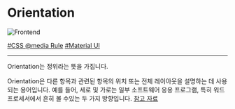 # Orientation

![Frontend](https://raw.githubusercontent.com/meotitda/DICTIONARY/master/2TAT1C/Label_Frontend.png)

<a href="https://www.google.com/search?q=css+Orientation&oq=css+Orientation&aqs=chrome..69i57.6698j0j1&sourceid=chrome&ie=UTF-8">#CSS @media Rule</a>
<a href="https://github.com/mui-org/material-ui/search?q=orientation&unscoped_q=orientation">#Material UI</a>

---

Orientation는 정위라는 뜻을 가집니다.

Orientation은 다른 항목과 관련된 항목의 위치 또는 전체 레이아웃을 설명하는 데 사용되는 용어입니다. 예를 들어, 세로 및 가로는 일부 소프트웨어 응용 프로그램, 특히 워드 프로세서에서 흔히 볼 수있는 두 가지 방향입니다. <a href="https://www.computerhope.com/jargon/o/orientat.htm#:~:text=What%20is%20Orientation%3F-,Orientation,software%20applications%2C%20especially%20word%20processors">참고 자료</a>
